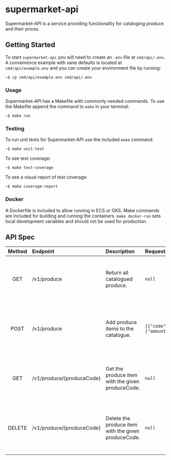 # supermarket-api

Supermarket-API is a service providing functionality for cataloging produce and their prices.

## Getting Started

To start `supermarket-api` you will need to create an `.env` file at `cmd/api/.env`. A convenience example with sane defaults is located at `cmd/api/example.env` and you can create your environment file by running:

```
~$ cp cmd/api/example.env cmd/api/.env
```

### Usage

Supermarket-API has a Makefile with commonly needed commands. To use the Makefile append the command to `make` in your terminal:

```
~$ make run
```

### Testing

To run unit tests for Supermarket-API use the included `make` command:

```
~$ make unit-test
```

To see test coverage:

```
~$ make test-coverage
```

To see a visual report of test coverage:
```
~$ make coverage-report
```

### Docker

A Dockerfile is included to allow running in ECS or GKS. Make commands are included for building and running the containers. `make docker-run` sets local development variables and should not be used for production.

## API Spec
**Method**|**Endpoint**|**Description**|**Request Body**|**Response**
:-----:|:-----|:-----|:-----|:-----
GET|/v1/produce|Return all catalogued produce.| `null`| 200 OK<br>400 Bad Request<br>500 Internal Server Error
POST|/v1/produce|Add produce items to the catalogue.|`[{"code":"string","name":"string","price":{"amount":123,"currency":"USD"}}]`|201 Created<br>400 Bad Request<br>500 Internal Server Error
GET|/v1/produce/{produceCode}|Get the produce item with the given produceCode.|`null`|200 OK<br>400 Bad Request<br>500 Internal Server Error
DELETE|/v1/produce/{produceCode}|Delete the produce item with the given produceCode.|`null`|204 No Content<br>400 Bad Request<br>500 Internal Server Error

